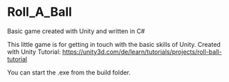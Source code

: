 # Roll_A_Ball
Basic game created with Unity and written in C#

This little game is for getting in touch with the basic skills of Unity. Created with Unity Tutorial: https://unity3d.com/de/learn/tutorials/projects/roll-ball-tutorial

You can start the .exe from the build folder.
